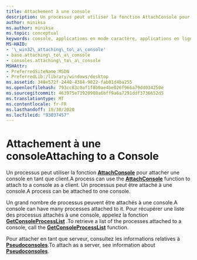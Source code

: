 ```yaml
---
title: Attachement à une console
description: Un processus peut utiliser la fonction AttachConsole pour s’attacher à une console. Un processus peut être attaché à une console.
author: miniksa
ms.author: miniksa
ms.topic: conceptual
keywords: console, applications en mode caractère, applications en ligne de commande, applications de terminal, API console
MS-HAID:
- '\_win32\_attaching\_to\_a\_console'
- base.attaching\_to\_a\_console
- consoles.attaching\_to\_a\_console
MSHAttr:
- PreferredSiteName:MSDN
- PreferredLib:/library/windows/desktop
ms.assetid: 348e572f-2448-4384-9822-fab01d4ba255
ms.openlocfilehash: 793cc83c0af1f8b0ae4be026f966a79dd034250e
ms.sourcegitcommit: 463975e71920908a6bff9a6a7291ddf3736652d5
ms.translationtype: MT
ms.contentlocale: fr-FR
ms.lasthandoff: 10/30/2020
ms.locfileid: "93037457"
---
```

# <a name="attaching-to-a-console"></a><span data-ttu-id="6ee81-105">Attachement à une console</span><span class="sxs-lookup"><span data-stu-id="6ee81-105">Attaching to a Console</span></span>

<span data-ttu-id="6ee81-106">Un processus peut utiliser la fonction [**AttachConsole**](attachconsole.md) pour attacher une console en tant que client.</span><span class="sxs-lookup"><span data-stu-id="6ee81-106">A process can use the [**AttachConsole**](attachconsole.md) function to attach to a console as a client.</span></span> <span data-ttu-id="6ee81-107">Un processus peut être attaché à une console.</span><span class="sxs-lookup"><span data-stu-id="6ee81-107">A process can be attached to one console.</span></span>

<span data-ttu-id="6ee81-108">Un grand nombre de processus peuvent être attachés à une console.</span><span class="sxs-lookup"><span data-stu-id="6ee81-108">A console can have many processes attached to it.</span></span> <span data-ttu-id="6ee81-109">Pour récupérer une liste des processus attachés à une console, appelez la fonction [**GetConsoleProcessList**](getconsoleprocesslist.md) .</span><span class="sxs-lookup"><span data-stu-id="6ee81-109">To retrieve a list of the processes attached to a console, call the [**GetConsoleProcessList**](getconsoleprocesslist.md) function.</span></span>

<span data-ttu-id="6ee81-110">Pour attacher en tant que serveur, consultez les informations relatives à [**Pseudoconsoles**](pseudoconsoles.md).</span><span class="sxs-lookup"><span data-stu-id="6ee81-110">To attach as a server, see information about [**Pseudoconsoles**](pseudoconsoles.md).</span></span>
